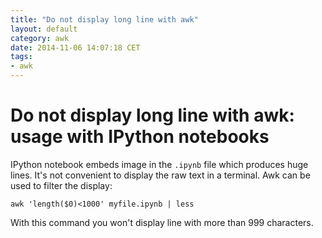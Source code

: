 ```yaml
---
title: "Do not display long line with awk"
layout: default
category: awk
date: 2014-11-06 14:07:18 CET
tags:
- awk
---
```


# Do not display long line with awk: usage with IPython notebooks

IPython notebook embeds image in the `.ipynb` file which produces huge lines.
It's not convenient to display the raw text in a terminal.
Awk can be used to filter the display:

    awk 'length($0)<1000' myfile.ipynb | less

With this command you won't display line with more than 999 characters.
